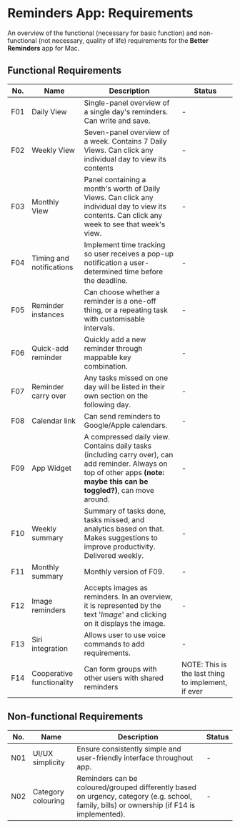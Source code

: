 # Reminders App: Requirements
An overview of the functional (necessary for basic function) and non-functional (not necessary, quality of life) requirements for the **Better Reminders** app for Mac.


## Functional Requirements
|No. | Name | Description | Status |
| --- | --- | --- | --- |
|F01|Daily View|Single-panel overview of a single day's reminders. Can write and save.|-|
|F02|Weekly View|Seven-panel overview of a week. Contains 7 Daily Views. Can click any individual day to view its contents|-|
|F03|Monthly View|Panel containing a month's worth of Daily Views. Can click any individual day to view its contents. Can click any week to see that week's view.|-|
|F04|Timing and notifications|Implement time tracking so user receives a pop-up notification a user-determined time before the deadline.|-|
|F05|Reminder instances|Can choose whether a reminder is a one-off thing, or a repeating task with customisable intervals.|-|
|F06|Quick-add reminder|Quickly add a new reminder through mappable key combination.|-|
|F07|Reminder carry over|Any tasks missed on one day will be listed in their own section on the following day.|-|
|F08|Calendar link|Can send reminders to Google/Apple calendars.|-|
|F09|App Widget|A compressed daily view. Contains daily tasks (including carry over), can add reminder. Always on top of other apps **(note: maybe this can be toggled?)**, can move around.|-|
|F10|Weekly summary|Summary of tasks done, tasks missed, and analytics based on that. Makes suggestions to improve productivity. Delivered weekly.|-|
|F11|Monthly summary|Monthly version of F09.|-|
|F12|Image reminders|Accepts images as reminders. In an overview, it is represented by the text '*Image*' and clicking on it displays the image.|-|
|F13|Siri integration|Allows user to use voice commands to add requirements.|-|
|F14|Cooperative functionality|Can form groups with other users with shared reminders|NOTE: This is the last thing to implement, if ever|


## Non-functional Requirements
|No. | Name | Description | Status |
| --- | --- | --- | --- |
|N01|UI/UX simplicity|Ensure consistently simple and user-friendly interface throughout app.|-|
|N02|Category colouring|Reminders can be coloured/grouped differently based on urgency, category (e.g. school, family, bills) or ownership (if F14 is implemented).|-|
